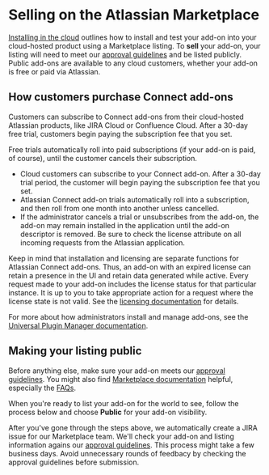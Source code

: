 # Selling on the Atlassian Marketplace

[Installing in the cloud](./cloud-installation.html) outlines how to install and test your add-on 
into your cloud-hosted product using a Marketplace listing. To **sell** your add-on, your listing 
will need to meet our [approval guidelines](https://developer.atlassian.com/x/WQaf#Add-onapprovalguidelines-AdditionalcriteriaforAtlassianConnectadd-ons) 
and be listed publicly. Public add-ons are available to any cloud customers, whether your add-on is free 
or paid via Atlassian. 

## How customers purchase Connect add-ons

Customers can subscribe to Connect add-ons from their cloud-hosted Atlassian products, like JIRA 
Cloud or Confluence Cloud. After a 30-day free trial, customers begin paying the subscription fee 
that you set. 

Free trials automatically roll into paid subscriptions (if your add-on is paid, of course), until 
the customer cancels their subscription. 
- Cloud customers can subscribe to your Connect add-on. After a 30-day trial period, the customer
will begin paying the subscription fee that you set.
- Atlassian Connect add-on trials automatically roll into a subscription, and then roll from one
month into another unless cancelled.
- If the administrator cancels a trial or unsubscribes from the add-on, the add-on may remain
installed in the application until the add-on descriptor is removed. Be sure to check the license
attribute on all incoming requests from the Atlassian application.

Keep in mind that installation and licensing are separate functions for Atlassian Connect add-ons.
Thus, an add-on with an expired license can retain a presence in the UI and retain data generated
while active. Every request made to your add-on includes the license status for that particular
instance. It is up to you to take appropriate action for a request where the license state is not
valid. See the [licensing documentation](../concepts/licensing.html) for details.

For more about how administrators install and manage add-ons, see the
[Universal Plugin Manager documentation](https://confluence.atlassian.com/display/UPM/About+the+Universal+Plugin+Manager).

## Making your listing public

Before anything else, make sure your add-on meets our [approval guidelines](https://developer.atlassian.com/x/WQaf#Add-onapprovalguidelines-AdditionalcriteriaforAtlassianConnectadd-ons). You might also find 
[Marketplace documentation](https://developer.atlassian.com/x/KYBpAQ) helpful, especially the 
[FAQs](https://developer.atlassian.com/x/PIFpAQ). 

When you're ready to list your add-on for the world to see, follow the process below and choose 
**Public** for your add-on visibility. 

<span data-include="/assets/includes/mpac-listing-instructions.html"></span>

After you've gone through the steps above, we automatically create a JIRA issue for our Marketplace 
team. We'll check your add-on and listing information agains our [approval guidelines](https://developer.atlassian.com/x/WQaf#Add-onapprovalguidelines-AdditionalcriteriaforAtlassianConnectadd-ons). 
This process might take a few business days. Avoid unnecessary rounds of feedbacy by checking the 
approval guidelines before submission. 
